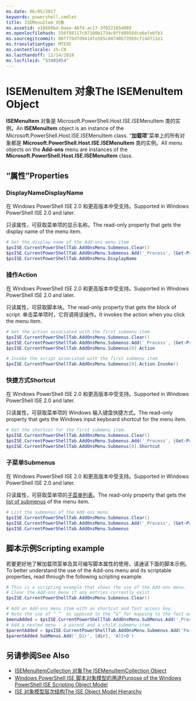 ```yaml
---
ms.date: 06/05/2017
keywords: powershell,cmdlet
title: ISEMenuItem 对象
ms.assetid: a16660bd-0aee-46fd-ac17-3f022165d089
ms.openlocfilehash: 556f88117c07100b1734c8ffd8956dce6efe6fb1
ms.sourcegitcommit: 00ff76d7d9414fe585c04740b739b9cf14d711e1
ms.translationtype: MTE95
ms.contentlocale: zh-CN
ms.lasthandoff: 12/14/2018
ms.locfileid: "53401054"
---
```

# <a name="the-isemenuitem-object"></a><span data-ttu-id="b8fef-103">ISEMenuItem 对象</span><span class="sxs-lookup"><span data-stu-id="b8fef-103">The ISEMenuItem Object</span></span>

<span data-ttu-id="b8fef-104">**ISEMenuItem** 对象是 Microsoft.PowerShell.Host.ISE.ISEMenuItem 类的实例。</span><span class="sxs-lookup"><span data-stu-id="b8fef-104">An **ISEMenuItem** object is an instance of the Microsoft.PowerShell.Host.ISE.ISEMenuItem class.</span></span> <span data-ttu-id="b8fef-105">“**加载项**”菜单上的所有对象都是 **Microsoft.PowerShell.Host.ISE.ISEMenuItem** 类的实例。</span><span class="sxs-lookup"><span data-stu-id="b8fef-105">All menu objects on the **Add-ons** menu are instances of the **Microsoft.PowerShell.Host.ISE.ISEMenuItem** class.</span></span>

## <a name="properties"></a><span data-ttu-id="b8fef-106">“属性”</span><span class="sxs-lookup"><span data-stu-id="b8fef-106">Properties</span></span>

### <a name="displayname"></a><span data-ttu-id="b8fef-107">DisplayName</span><span class="sxs-lookup"><span data-stu-id="b8fef-107">DisplayName</span></span>

<span data-ttu-id="b8fef-108">在 Windows PowerShell ISE 2.0 和更高版本中受支持。</span><span class="sxs-lookup"><span data-stu-id="b8fef-108">Supported in Windows PowerShell ISE 2.0 and later.</span></span>

<span data-ttu-id="b8fef-109">只读属性，可获取菜单项的显示名称。</span><span class="sxs-lookup"><span data-stu-id="b8fef-109">The read-only property that gets the display name of the menu item.</span></span>

```powershell
# Get the display name of the Add-ons menu item
$psISE.CurrentPowerShellTab.AddOnsMenu.Submenus.Clear()
$psISE.CurrentPowerShellTab.AddOnsMenu.Submenus.Add('_Process', {Get-Process}, 'Alt+P')
$psISE.CurrentPowerShellTab.AddOnsMenu.DisplayName
```

### <a name="action"></a><span data-ttu-id="b8fef-110">操作</span><span class="sxs-lookup"><span data-stu-id="b8fef-110">Action</span></span>

<span data-ttu-id="b8fef-111">在 Windows PowerShell ISE 2.0 和更高版本中受支持。</span><span class="sxs-lookup"><span data-stu-id="b8fef-111">Supported in Windows PowerShell ISE 2.0 and later.</span></span>

<span data-ttu-id="b8fef-112">只读属性，可获取脚本块。</span><span class="sxs-lookup"><span data-stu-id="b8fef-112">The read-only property that gets the block of script.</span></span> <span data-ttu-id="b8fef-113">单击菜单项时，它将调用该操作。</span><span class="sxs-lookup"><span data-stu-id="b8fef-113">It invokes the action when you click the menu item.</span></span>

```powershell
# Get the action associated with the first submenu item.
$psISE.CurrentPowerShellTab.AddOnsMenu.Submenus.Clear()
$psISE.CurrentPowerShellTab.AddOnsMenu.Submenus.Add('_Process', {Get-Process}, 'Alt+P')
$psISE.CurrentPowerShellTab.AddOnsMenu.Submenus[0].Action

# Invoke the script associated with the first submenu item
$psISE.CurrentPowerShellTab.AddOnsMenu.Submenus[0].Action.Invoke()
```

### <a name="shortcut"></a><span data-ttu-id="b8fef-114">快捷方式</span><span class="sxs-lookup"><span data-stu-id="b8fef-114">Shortcut</span></span>

<span data-ttu-id="b8fef-115">在 Windows PowerShell ISE 2.0 和更高版本中受支持。</span><span class="sxs-lookup"><span data-stu-id="b8fef-115">Supported in Windows PowerShell ISE 2.0 and later.</span></span>

<span data-ttu-id="b8fef-116">只读属性，可获取菜单项的 Windows 输入键盘快捷方式。</span><span class="sxs-lookup"><span data-stu-id="b8fef-116">The read-only property that gets the Windows input keyboard shortcut for the menu item.</span></span>

```powershell
# Get the shortcut for the first submenu item.
$psISE.CurrentPowerShellTab.AddOnsMenu.Submenus.Clear()
$psISE.CurrentPowerShellTab.AddOnsMenu.Submenus.Add('_Process', {Get-Process}, 'Alt+P')
$psISE.CurrentPowerShellTab.AddOnsMenu.Submenus[0].Shortcut
```

### <a name="submenus"></a><span data-ttu-id="b8fef-117">子菜单</span><span class="sxs-lookup"><span data-stu-id="b8fef-117">Submenus</span></span>

<span data-ttu-id="b8fef-118">在 Windows PowerShell ISE 2.0 和更高版本中受支持。</span><span class="sxs-lookup"><span data-stu-id="b8fef-118">Supported in Windows PowerShell ISE 2.0 and later.</span></span>

<span data-ttu-id="b8fef-119">只读属性，可获取菜单项的[子菜单列表](The-ISEMenuItemCollection-Object.md)。</span><span class="sxs-lookup"><span data-stu-id="b8fef-119">The read-only property that gets the [list of submenus](The-ISEMenuItemCollection-Object.md) of the menu item.</span></span>

```powershell
# List the submenus of the Add-ons menu
$psISE.CurrentPowerShellTab.AddOnsMenu.Submenus.Clear()
$psISE.CurrentPowerShellTab.AddOnsMenu.Submenus.Add('_Process', {Get-Process}, 'Alt+P')
$psISE.CurrentPowerShellTab.AddOnsMenu.Submenus
```

## <a name="scripting-example"></a><span data-ttu-id="b8fef-120">脚本示例</span><span class="sxs-lookup"><span data-stu-id="b8fef-120">Scripting example</span></span>

<span data-ttu-id="b8fef-121">若要更好地了解加载项菜单及其可编写脚本属性的使用，请通读下面的脚本示例。</span><span class="sxs-lookup"><span data-stu-id="b8fef-121">To better understand the use of the Add-ons menu and its scriptable properties, read through the following scripting example.</span></span>

```powershell
# This is a scripting example that shows the use of the Add-ons menu.
# Clear the Add-ons menu if any entries currently exist
$psISE.CurrentPowerShellTab.AddOnsMenu.Submenus.Clear()

# Add an Add-ons menu item with an shortcut and fast access key.
# Note the use of “_”  as opposed to the “&” for mapping to the fast access key letter for the menu item.
$menuAdded = $psISE.CurrentPowerShellTab.AddOnsMenu.SubMenus.Add('_Process', {Get-Process}, 'Alt+P')
# Add a nested menu - a parent and a child submenu item.
$parentAdded = $psISE.CurrentPowerShellTab.AddOnsMenu.Submenus.Add('Parent', $null, $null)
$parentAdded.SubMenus.Add('_Dir', {dir}, 'Alt+D')
```

## <a name="see-also"></a><span data-ttu-id="b8fef-122">另请参阅</span><span class="sxs-lookup"><span data-stu-id="b8fef-122">See Also</span></span>

- [<span data-ttu-id="b8fef-123">ISEMenuItemCollection 对象</span><span class="sxs-lookup"><span data-stu-id="b8fef-123">The ISEMenuItemCollection Object</span></span>](The-ISEMenuItemCollection-Object.md)
- [<span data-ttu-id="b8fef-124">Windows PowerShell ISE 脚本对象模型的用途</span><span class="sxs-lookup"><span data-stu-id="b8fef-124">Purpose of the Windows PowerShell ISE Scripting Object Model</span></span>](Purpose-of-the-Windows-PowerShell-ISE-Scripting-Object-Model.md)
- [<span data-ttu-id="b8fef-125">ISE 对象模型层次结构</span><span class="sxs-lookup"><span data-stu-id="b8fef-125">The ISE Object Model Hierarchy</span></span>](The-ISE-Object-Model-Hierarchy.md)